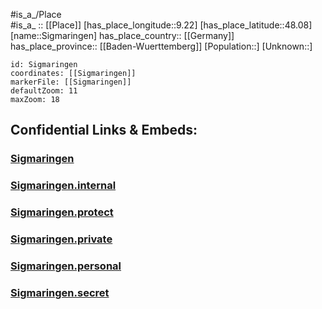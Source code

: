 ﻿---
location: [48.08,9.22] 
mapzoom: [7,12] 
mapmarker: city 
type: City
tags:
- geo/City


SpocWebEntityId: 34264
isDeleted: false
confidential: public

---
#is_a_/Place  
#is_a_ :: [[Place]] 
[has_place_longitude::9.22] 
[has_place_latitude::48.08] 
[name::Sigmaringen] 
has_place_country:: [[Germany]]  
has_place_province:: [[Baden-Wuerttemberg]] 
[Population::] 
[Unknown::] 


```leaflet
id: Sigmaringen
coordinates: [[Sigmaringen]] 
markerFile: [[Sigmaringen]] 
defaultZoom: 11 
maxZoom: 18
```


## Confidential Links & Embeds: 

### [Sigmaringen](/_public/Earth/Continent/Europe/Europe~Central/Germany/Germany~West/Baden-Wuerttemberg/counties~BW/Sigmaringen/cities~Sigmaringen/Sigmaringen-city/City/Sigmaringen.md) 

### [Sigmaringen.internal](/_internal/Earth/Continent/Europe/Europe~Central/Germany/Germany~West/Baden-Wuerttemberg/counties~BW/Sigmaringen/cities~Sigmaringen/Sigmaringen-city/City/Sigmaringen.internal.md) 

### [Sigmaringen.protect](/_protect/Earth/Continent/Europe/Europe~Central/Germany/Germany~West/Baden-Wuerttemberg/counties~BW/Sigmaringen/cities~Sigmaringen/Sigmaringen-city/City/Sigmaringen.protect.md) 

### [Sigmaringen.private](/_private/Earth/Continent/Europe/Europe~Central/Germany/Germany~West/Baden-Wuerttemberg/counties~BW/Sigmaringen/cities~Sigmaringen/Sigmaringen-city/City/Sigmaringen.private.md) 

### [Sigmaringen.personal](/_personal/Earth/Continent/Europe/Europe~Central/Germany/Germany~West/Baden-Wuerttemberg/counties~BW/Sigmaringen/cities~Sigmaringen/Sigmaringen-city/City/Sigmaringen.personal.md) 

### [Sigmaringen.secret](/_secret/Earth/Continent/Europe/Europe~Central/Germany/Germany~West/Baden-Wuerttemberg/counties~BW/Sigmaringen/cities~Sigmaringen/Sigmaringen-city/City/Sigmaringen.secret.md) 
